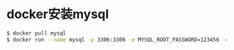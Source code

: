# **docker安装mysql**

```bash
$ docker pull mysql
$ docker run --name mysql -p 3306:3306 -e MYSQL_ROOT_PASSWORD=123456 -d mysql
```